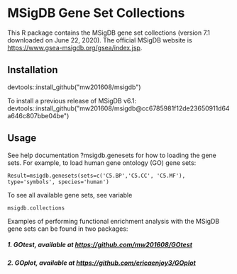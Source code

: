 # MSigDB Gene Set Collections

This R package contains the MSigDB gene set collections (version 7.1 downloaded on June 22, 2020). The official MSigDB website is https://www.gsea-msigdb.org/gsea/index.jsp.

## Installation
devtools::install_github("mw201608/msigdb")

To install a previous release of MSigDB v6.1:
devtools::install_github("mw201608/msigdb@cc6785981f12de23650911d64a646c807bbe04be")

## Usage
See help documentation ?msigdb.genesets for how to loading the gene sets. For example, to load human gene ontology (GO) gene sets:
```
Result=msigdb.genesets(sets=c('C5.BP','C5.CC', 'C5.MF'), type='symbols', species='human')
```
To see all available gene sets, see variable
```
msigdb.collections
```
Examples of performing functional enrichment analysis with the MSigDB gene sets can be found in two packages:

##### 1. GOtest, available at https://github.com/mw201608/GOtest

##### 2. GOplot, available at https://github.com/ericaenjoy3/GOplot
